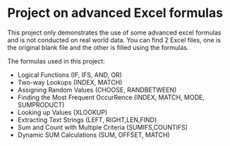 # Project on advanced Excel formulas

This project only demonstrates the use of some advanced excel formulas and is not conducted on real world data. You can find 2 Excel files, one is the original blank file and the other is filled using the formulas.

The formulas used in this project:

- Logical Functions (IF, IFS, AND, OR)
- Two-way Lookups (INDEX, MATCH)
- Assigning Random Values (CHOOSE, RANDBETWEEN)
- Finding the Most Frequent OccurRence (INDEX, MATCH, MODE, SUMPRODUCT)
- Looking up Values (XLOOKUP)
- Extracting Text Strings (LEFT, RIGHT,LEN,FIND)
- Sum and Count with Multiple Criteria (SUMIFS,COUNTIFS)
- Dynamic SUM Calculations (SUM, OFFSET, MATCH)

